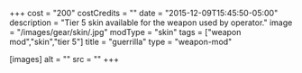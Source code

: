 +++
cost = "200"
costCredits = ""
date = "2015-12-09T15:45:50-05:00"
description = "Tier 5 skin available for the weapon used by operator."
image = "/images/gear/skin/.jpg"
modType = "skin"
tags = ["weapon mod","skin","tier 5"]
title = "guerrilla"
type = "weapon-mod"

[images]
  alt = ""
  src = ""
+++
